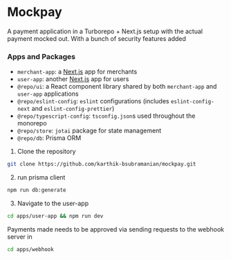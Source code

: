 # Mockpay 

A payment application in a Turborepo + Next.js setup with the actual payment mocked out. 
With a bunch of security features added 

### Apps and Packages

- `merchant-app`: a [Next.js](https://nextjs.org/) app for merchants
- `user-app`: another [Next.js](https://nextjs.org/) app for users
- `@repo/ui`: a React component library shared by both `merchant-app` and `user-app` applications
- `@repo/eslint-config`: `eslint` configurations (includes `eslint-config-next` and `eslint-config-prettier`)
- `@repo/typescript-config`: `tsconfig.json`s used throughout the monorepo
- `@repo/store`: `jotai` package for state management
- `@repo/db`: Prisma ORM 

1. Clone the repository
```bash
git clone https://github.com/karthik-bsubramanian/mockpay.git
``` 
2. run prisma client
```bash
npm run db:generate
```
3. Navigate to the user-app
```bash
cd apps/user-app && npm run dev

```
Payments made needs to be approved via sending requests to the webhook server in
```bash
cd apps/webhook
```